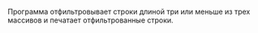Программа отфильтровывает строки длиной три или меньше из трех массивов и печатает отфильтрованные
строки.
